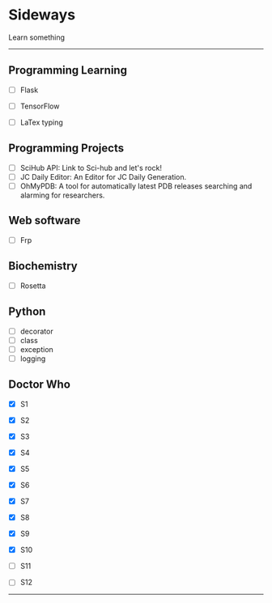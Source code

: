 # Sideways
Learn something


----
## Programming Learning
- [ ] Flask
- [ ] TensorFlow
- [ ] LaTex typing



## Programming Projects
- [ ] SciHub API: Link to Sci-hub and let's rock!
- [ ] JC Daily Editor: An Editor for JC Daily Generation.
- [ ] OhMyPDB: A tool for automatically latest PDB releases searching and alarming for researchers.

## Web software
- [ ] Frp

## Biochemistry
- [ ] Rosetta

## Python
- [ ] decorator
- [ ] class
- [ ] exception
- [ ] logging

## Doctor Who
- [x] S1
- [x] S2
- [X] S3
- [X] S4
- [X] S5
- [X] S6
- [X] S7
- [X] S8
- [X] S9
- [X] S10
- [ ] S11
- [ ] S12



----
